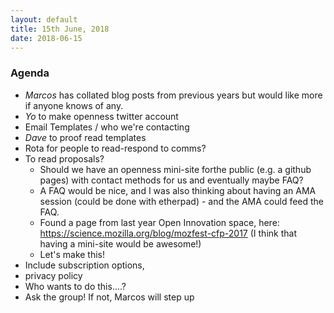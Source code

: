 ```yaml
---
layout: default
title: 15th June, 2018
date: 2018-06-15
---
```


### Agenda

- *Marcos* has collated blog posts from previous years but would like more if anyone knows of any.
- *Yo* to make openness twitter account
- Email Templates / who we're contacting
- *Dave* to proof read templates
- Rota for people to read-respond to comms?
- To read proposals?
  - Should we have an openness mini-site forthe public (e.g. a github pages) with contact methods for us and eventually maybe FAQ?
  - A FAQ would be nice, and I was also thinking about having an AMA session (could be done with etherpad) - and the AMA could feed the FAQ.
  - Found a page from last year Open Innovation space, here: https://science.mozilla.org/blog/mozfest-cfp-2017 (I think that having a mini-site  would be awesome!)
  - Let's make this!
- Include subscription options,
- privacy policy
- Who wants to do this....?
- Ask the group! If not, Marcos will step up
